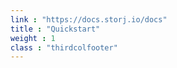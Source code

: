 ```yaml
---
link : "https://docs.storj.io/docs"
title : "Quickstart"
weight : 1
class : "thirdcolfooter"
---
```

